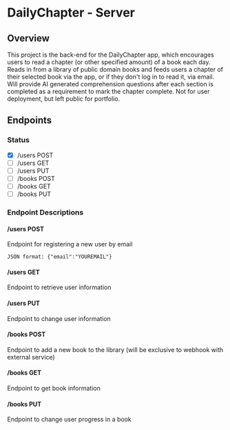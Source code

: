 # DailyChapter - Server
## Overview
This project is the back-end for the DailyChapter app, which encourages users to read a chapter (or other specified amount) of a book each day. Reads in from a library of public domain books and feeds users a chapter of their selected book via the app, or if they don't log in to read it, via email. Will provide AI generated comprehension questions after each section is completed as a requirement to mark the chapter complete. Not for user deployment, but left public for portfolio.

## Endpoints
### Status
- [x] /users POST
- [ ] /users GET
- [ ] /users PUT
- [ ] /books POST
- [ ] /books GET
- [ ] /books PUT

### Endpoint Descriptions
#### /users POST

Endpoint for registering a new user by email

```JSON format: {"email":"YOUREMAIL"}```

#### /users GET

Endpoint to retrieve user information

#### /users PUT

Endpoint to change user information

#### /books POST 

Endpoint to add a new book to the library (will be exclusive to webhook with external service)

#### /books GET

Endpoint to get book information

#### /books PUT

Endpoint to change user progress in a book
